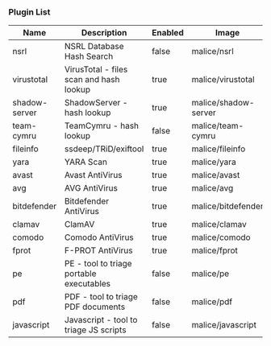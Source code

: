 ### Plugin List

| Name          | Description                              | Enabled | Image                | Category | Mime                   |
|---------------|------------------------------------------|---------|----------------------|----------|------------------------|
| nsrl          | NSRL Database Hash Search                | false   | malice/nsrl          | intel    | hash                   |
| virustotal    | VirusTotal - files scan and hash lookup  | true    | malice/virustotal    | intel    | hash                   |
| shadow-server | ShadowServer - hash lookup               | true    | malice/shadow-server | intel    | hash                   |
| team-cymru    | TeamCymru - hash lookup                  | false   | malice/team-cymru    | intel    | hash                   |
| fileinfo      | ssdeep/TRiD/exiftool                     | true    | malice/fileinfo      | metadata | \*                     |
| yara          | YARA Scan                                | true    | malice/yara          | av       | \*                     |
| avast         | Avast AntiVirus                          | true    | malice/avast         | av       | \*                     |
| avg           | AVG AntiVirus                            | true    | malice/avg           | av       | \*                     |
| bitdefender   | Bitdefender AntiVirus                    | true    | malice/bitdefender   | av       | \*                     |
| clamav        | ClamAV                                   | true    | malice/clamav        | av       | \*                     |
| comodo        | Comodo AntiVirus                         | true    | malice/comodo        | av       | \*                     |
| fprot         | F-PROT AntiVirus                         | true    | malice/fprot         | av       | \*                     |
| pe            | PE - tool to triage portable executables | false   | malice/pe            | exe      | application/x-dosexec  |
| pdf           | PDF - tool to triage PDF documents       | false   | malice/pdf           | document | application/pdf        |
| javascript    | Javascript - tool to triage JS scripts   | false   | malice/javascript    | document | application/javascript |
